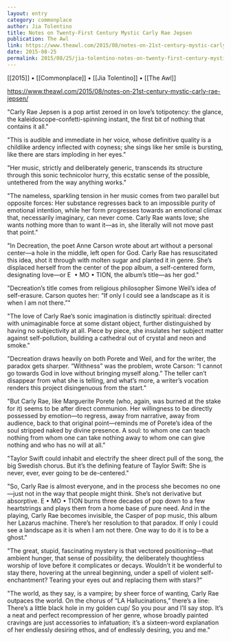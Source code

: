 ```yaml
---
layout: entry
category: commonplace
author: Jia Tolentino
title: Notes on Twenty-First Century Mystic Carly Rae Jepsen
publication: The Awl
link: https://www.theawl.com/2015/08/notes-on-21st-century-mystic-carly-rae-jepsen/
date: 2015-08-25
permalink: 2015/08/25/jia-tolentino-notes-on-twenty-first-century-mystic-carly-rae-jepsen
---
```


[[2015]] • [[Commonplace]] • [[Jia Tolentino]] • [[The Awl]]

https://www.theawl.com/2015/08/notes-on-21st-century-mystic-carly-rae-jepsen/

"Carly Rae Jepsen is a pop artist zeroed in on love’s totipotency: the glance, the kaleidoscope-confetti-spinning instant, the first bit of nothing that contains it all."

"This is audible and immediate in her voice, whose definitive quality is a childlike ardency inflected with coyness; she sings like her smile is bursting, like there are stars imploding in her eyes."

"Her music, strictly and deliberately generic, transcends its structure through this sonic technicolor hurry, this ecstatic sense of the possible, untethered from the way anything works."

"The nameless, sparkling tension in her music comes from two parallel but opposite forces: Her substance regresses back to an impossible purity of emotional intention, while her form progresses towards an emotional climax that, necessarily imaginary, can never come. Carly Rae wants love; she wants nothing more than to want it—as in, she literally will not move past that point."

"In Decreation, the poet Anne Carson wrote about art without a personal center—a hole in the middle, left open for God. Carly Rae has resuscitated this idea, shot it through with molten sugar and planted it in genre. She’s displaced herself from the center of the pop album, a self-centered form, designating love—or E  • MO • TION, the album’s title—as her god."

"Decreation’s title comes from religious philosopher Simone Weil’s idea of self-erasure. Carson quotes her: “If only I could see a landscape as it is when I am not there.”"

"The love of Carly Rae’s sonic imagination is distinctly spiritual: directed with unimaginable force at some distant object, further distinguished by having no subjectivity at all. Piece by piece, she insulates her subject matter against self-pollution, building a cathedral out of crystal and neon and smoke."

"Decreation draws heavily on both Porete and Weil, and for the writer, the paradox gets sharper. “Withness” was the problem, wrote Carson: “I cannot go towards God in love without bringing myself along.” The teller can’t disappear from what she is telling, and what’s more, a writer’s vocation renders this project disingenuous from the start."

"But Carly Rae, like Marguerite Porete (who, again, was burned at the stake for it) seems to be after direct communion. Her willingness to be directly possessed by emotion—to regress, away from narrative, away from audience, back to that original point—reminds me of Porete’s idea of the soul stripped naked by divine presence. A soul: to whom one can teach nothing from whom one can take nothing away to whom one can give nothing and who has no will at all."

"Taylor Swift could inhabit and electrify the sheer direct pull of the song, the big Swedish chorus. But it’s the defining feature of Taylor Swift: She is never, ever, ever going to be de-centered."

"So, Carly Rae is almost everyone, and in the process she becomes no one—just not in the way that people might think. She’s not derivative but absorptive. E • MO • TION burns three decades of pop down to a few heartstrings and plays them from a home base of pure need. And in the playing, Carly Rae becomes invisible, the Casper of pop music, this album her Lazarus machine. There’s her resolution to that paradox. If only I could see a landscape as it is when I am not there. One way to do it is to be a ghost."

"The great, stupid, fascinating mystery is that vectored positioning—that ambient hunger, that sense of possibility, the deliberately thoughtless worship of love before it complicates or decays. Wouldn’t it be wonderful to stay there, hovering at the unreal beginning, under a spell of violent self-enchantment? Tearing your eyes out and replacing them with stars?"

"The world, as they say, is a vampire; by sheer force of wanting, Carly Rae outpaces the world. On the chorus of “LA Hallucinations,” there’s a line: There’s a little black hole in my golden cup/ So you pour and I’ll say stop. It’s a neat and perfect recompression of her genre, whose broadly painted cravings are just accessories to infatuation; it’s a sixteen-word explanation of her endlessly desiring ethos, and of endlessly desiring, you and me."
